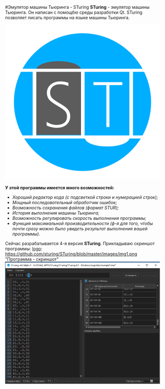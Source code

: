 #Эмулятор машины Тьюринга - STuring
**STuring** - эмулятор машины Тьюринга. Он написан с помощбю среды разработки Qt. STuring позволяет писать программы на языке машины Тьюринга.


[logo]: https://github.com/sturing/STuring/blob/master/images/img1.png "Логотип"
![logo](/ST_new.png)

**У этой программы имеется много возможностей:**

+ *Хороший редактор кода (с подсветкой строки и нумерацией строк);*
+ *Мощный последовательный обработчик ошибок;*
+ *Возможность сохранения файлов (формат STUR);*
+ *История выполнения машины Тьюринга;*
+ *Возможность регулировать скорость выполнения программы;*
+ *Функция максимальной производительности (ф-я для того, чтобы почти сразу можно было увидеть результат выполнения вашей программы).*

Сейчас разрабатывается 4-я версия **STuring**. Прикладываю скриншот программы:
[logo]: https://github.com/sturing/STuring/blob/master/images/img1.png "Программа - скриншот"
![logo](/images/img1.png)

